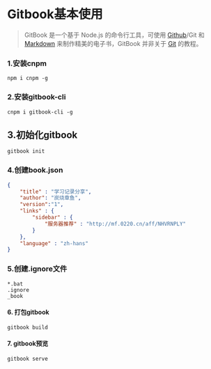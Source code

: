 # Gitbook基本使用

> GitBook 是一个基于 Node.js 的命令行工具，可使用 [Github](https://baike.baidu.com/item/Github)/Git 和 [Markdown](https://baike.baidu.com/item/Markdown) 来制作精美的电子书，GitBook 并非关于 [Git](https://baike.baidu.com/item/Git/12647237) 的教程。

### 1.安装cnpm

```shell
npm i cnpm -g
```

### 2.安装gitbook-cli

```shell
cnpm i gitbook-cli -g
```

## 3.初始化gitbook

```shell
gitbook init
```

### 4.创建book.json

```json
{
	"title" : "学习记录分享",
	"author": "炭烧章鱼",
	"version":"1",
	"links" : {
		"sidebar" : {
			"服务器推荐" : "http://mf.0220.cn/aff/NHVRNPLY"
		}
	},
	"language" : "zh-hans"
}
```

### 5.创建.ignore文件

```
*.bat
.ignore
_book
```

#### 6. 打包gitbook

```
gitbook build
```

#### 7. gitbook预览

```
gitbook serve
```

